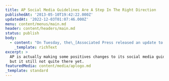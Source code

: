 ```yaml
---
title: AP Social Media Guidelines Are A Step In The Right Direction
publishedAt: '2013-05-10T19:42:22.000Z'
updatedAt: '2022-12-03T01:07:46.000Z'
menu: content/menus/main.md
header: content/headers/main.md
status: publish
body:
  - content: "On Tuesday, the\_[Associated Press released an update to its social media guidelines](http://blog.ap.org/2013/05/07/ap-social-media-guidelines-update-including-newsgathering-in-sensitive-situations/). Obviously a response to the Boston Marathon bombing, the updates were intended to focus mostly on the newsgathering and dissemination process around breaking news events -- called \x93sensitive situations.\x94 And they did a decent job.\n\n[Read the rest of this blog post on IBTimes' Fighting Words.](http://www.ibtimes.com/fighting-words/ap-social-media-guidelines-are-step-right-direction-1251911 \"AP Social Media Guidelines Are A Step In The Right Direction\")\n"
    _template: richText
excerpt: >
  AP is actually making some positives changes to its social media guidelines,
  but it still not quite there yet.
featuredMedia: content/media/aplogo.md
_template: standard
---
```


